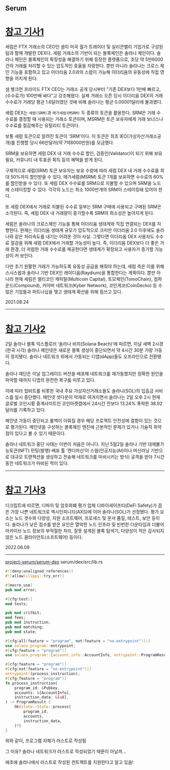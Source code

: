 Serum
---
# [참고 기사1](https://www.hankyung.com/finance/article/202108233123i)
세럼은 FTX 거래소의 CEO인 샘이 미국 월가 트레이더 및 실리콘밸리 기업가로 구성된 팀과 함께 개발한 DEX다. 
세럼 거래소의 기반이 되는 블록체인은 솔라나 체인이다. 
솔라나 체인은 블록체인의 확장성을 해결하기 위해 등장한 플랫폼으로, 
초당 약 5만6000건의 거래를 처리할 수 있는 압도적인 효율을 자랑한다. 
뿐만 아니라 솔라나는 크로스 체인 기능을 포함하고 있고 이더리움 2.0과의 스왑이 가능해 
이더리움의 유동성에 직접 영향을 끼치게 된다.

샘 뱅크먼 프라이드 FTX CEO는 거래소 공개 당시부터 
"기존 DEX보다 1만배 빠르고, (수수료가) 100만배 싸다"고 강조해왔다. 
실제 거래소 오픈 당시 이더리움 DEX의 거래 수수료가 거래당 평균 1.6달러였던 것에 비해 
솔라나는 평균 0.00001달러에 불과했다.

세럼 DEX는 `세럼(SRM)`과 `메가세럼(MSRM)` 두 종류의 토큰을 활용한다. 
SRM은 거래 수수료를 결정할 때 사용되는 거래소 토큰이며, 
MSRM은 토큰 보유자에게 거래 보너스나 수수료를 절감해주는 유틸리티 토큰이다. 

보통 세럼 토큰으로 알려진 토큰이 'SRM'이다. 
이 토큰은 최초 IEO(가상자산거래소공개)를 진행할 당시 66만달러(약 7억8000만원)를 모금했다.

SRM을 보유하면 
세럼 DEX 내 거래 수수료 할인, 
검증인(Validator)이 되기 위해 보유 필요, 
커뮤니티 내 투표권 획득 등의 혜택을 받게 된다.

구체적으로 세럼(SRM) 토큰 보유자는 보유 수량에 따라 세럼 DEX 내 거래 수수료를 최대 50%까지 할인받을 수 있다. 
메가세럼(MSRM) 토큰 1개를 보유하면 수수료의 60%를 할인받을 수 있다. 
또 세럼 DEX 수수료를 SRM으로 지불할 수 있으며 SRM을 노드에 스테이킹할 수 있다. 
각각의 노드는 최소 1000만개의 SRM이 스테이킹돼 있어야 한다.

또 세럼 DEX에서 거래로 지불된 수수료 일부는 SRM 구매에 사용되고 구매된 SRM은 소각된다. 
즉, 세럼 DEX 내 거래량이 증가할수록 SRM의 희소성은 높아지게 된다.

세럼은 솔라나의 크로스체인 기능을 통해 이더리움 생태계와 직접 연결되는 DEX를 지향한다. 
현재는 이더리움 생태계 규모가 압도적으로 크지만 
이더리움 2.0 이후에도 솔라나와 같은 처리속도를 내기는 어려운 것이 사실. 
그렇다면 이더리움 DEX 사용자도 수수료 절감을 위해 세럼 DEX에서 거래할 가능성이 높다. 
즉, 이더리움 DEX보다 더 좋은 거래 환경, 더 저렴한 거래 수수료를 제공한다면 
생태계가 확장되고 사용자가 증가할 가능성이 커 보인다.

다만 초기 원활한 거래가 가능하도록 유동성 공급을 해줘야 하는데, 
세럼 측은 이를 위해 스시스왑과 솔라나 기반 DEX인 레이디움(Raydium)을 통합한다는 계획이다. 
뿐만 아니라 현재 세럼은 
멀티코인 캐피탈(Multicoin Capital), 토모체인(TomoChain), 컴파운드(Compound), 
카이버 네트워크(Kyber Network), 코인게코(CoinGecko) 등 
수많은 기업들과 파트너십을 맺고 생태계 확산을 위해 힘쓰고 있다.

2021.08.24

---

# [참고 기사2](https://biz.chosun.com/international/international_general/2022/06/02/GQZNNPNYHBGYNGLJIOTITXPWPY/)

2일 솔라나 블록 익스플로러 ‘솔라나 비치(Solana Beach)’에 따르면, 
이날 새벽 2시경(한국 시각) 솔라나 메인넷은 새로운 블록 생성이 중단되면서 약 4시간 30분 가량 가동이 정지됐다.
솔라나 네트워크 위에서 가동되는 디앱(dApp)들도 오프라인으로 전환됐다.

솔라나 재단은 이날 업그레이드 버전을 배포해 네트워크를 재가동했지만 
정확한 원인을 파악할 때까지 디앱의 완전한 복구를 미루고 있다.

이에 따라 업비트를 비롯한 국내 주요 가상자산거래소들도 솔라나(SOL)의 입출금 서비스를 일시 중단했다. 
메인넷 셧다운이 악재로 여겨지면서 솔라나는 2일 오후 2시 현재 
글로벌 코인시황 중계사이트인 코인마켓캡에서 24시간 전보다 13.24% 폭락한 38.92달러를 기록하고 있다.

메인넷 가동이 중단되고 롤백이 이뤄질 경우 해당 프로젝트 안전성에 결함이 있는 것으로 평가된다. 
메인넷을 구성하는 블록체인 엔진에 근본적인 문제가 있거나 기술적 취약점이 있다고 볼 수 있기 때문이다.

솔라나 네트워크 중단 사태는 이번이 처음은 아니다. 
지난 5월2일 솔라나 기반 대체불가능토큰(NFT) 민팅(발행)·배포 툴 ‘캔디머신’이 
스웜(인공지능(AI)이나 머신러닝 기반으로 대규모 트랜잭션을 생성하고 전송해 네트워크를 마비시키는 방식) 공격을 받아
7시간 동안 네트워크가 마비된 적이 있다.

---
# [참고 기사3](https://www.blockmedia.co.kr/archives/231868)

디크립트에 따르면, 
디파이 및 암호화폐 평가 업체 디파이세이프티(DeFi Safety)가 꼽은 가장 나쁜 네트워크로 엑시인피니티(AXS)에 이어
솔라나(SOL)가 선정됐다. 
평가 요소는 노드 갯수와 다양성, 지원 소프트웨어, 프로세스 및 문서 품질, 테스트, 보안 등이다. 
솔라나가 낮은 점수를 받은 요인은 열악한 노드 인프라 및 빈번한 다운타임과 더불어 
아카이브 노드 정보의 부적절한 처리, 잘못 설계된 블록 탐색기, 
다양성이 적은 감사되지 않은 노드 클라이언트(소프트웨어) 등이다.

2022.06.09

---
[project-serum/serum-dex](https://github.com/project-serum/serum-dex/blob/master/dex/src/lib.rs)
serum/dex/src/lib.rs
```rust
#![deny(unaligned_references)]
#![allow(clippy::try_err)]

#[macro_use]
pub mod error;

#[cfg(test)]
mod tests;

pub mod critbit;
mod fees;
pub mod instruction;
pub mod matching;
pub mod state;

#[cfg(all(feature = "program", not(feature = "no-entrypoint")))]
use solana_program::entrypoint;
#[cfg(feature = "program")]
use solana_program::{account_info::AccountInfo, entrypoint::ProgramResult, pubkey::Pubkey};

#[cfg(feature = "program")]
#[cfg(not(feature = "no-entrypoint"))]
entrypoint!(process_instruction);
#[cfg(feature = "program")]
fn process_instruction(
    program_id: &Pubkey,
    accounts: &[AccountInfo],
    instruction_data: &[u8],
) -> ProgramResult {
    Ok(state::State::process(
        program_id,
        accounts,
        instruction_data,
    )?)
}

```

위와 같이, 프로그램 자체가 러스트로 작성됨

그 이유? 솔라나 네트워크가 러스트로 작성되었기 때문이 아닐까...

애초에 솔라나에서 러스트로 작성된 컨트랙트를 지원한다고 알고 있음!
